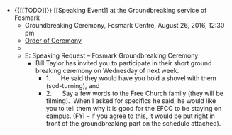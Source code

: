 - {{[[TODO]]}} [[Speaking Event]] at the Groundbreaking service of Fosmark
    - Groundbreaking Ceremony,  Fosmark Centre, August 26, 2016, 12:30 pm 
    - [Order of Ceremony](https://www.dropbox.com/s/4qgd7n30hz33kw9/Groundbreaking%20Ceremony.docx?dl=0)
    - 
    - E: Speaking Request – Fosmark Groundbreaking Ceremony
        - Bill Taylor has invited you to participate in their short ground breaking ceremony on Wednesday of next week.
            - 1.      He said they would have you hold a shovel with them (sod-turning), and
            - 2.      Say a few words to the Free Church family (they will be filming).  When I asked for specifics he said, he would like you to tell them why it is good for the EFCC to be staying on campus. (FYI – if you agree to this, it would be put right in front of the groundbreaking part on the schedule attached).
